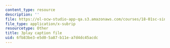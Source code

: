 ```yaml
---
content_type: resource
description: ''
file: https://ol-ocw-studio-app-qa.s3.amazonaws.com/courses/18-01sc-single-variable-calculus-fall-2010/6fb83be3e5d05a87b11ea7d4dc45acdc_PNTnmH6jsRI.vtt
file_type: application/x-subrip
resourcetype: Other
title: 3play caption file
uid: 6fb83be3-e5d0-5a87-b11e-a7d4dc45acdc
---
```

